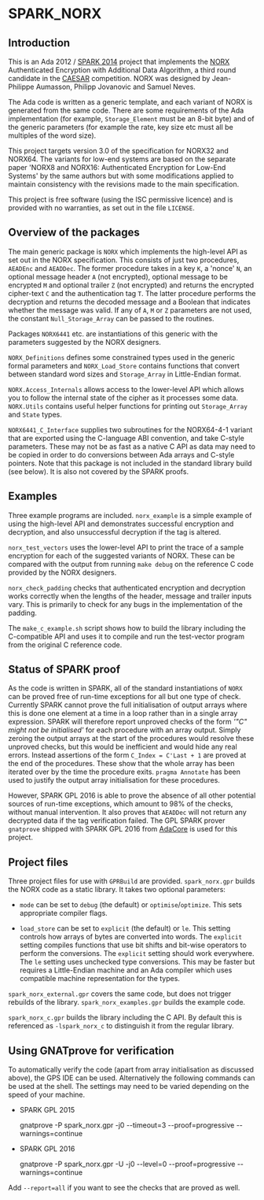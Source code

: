 # SPARK_NORX

## Introduction

This is an Ada 2012 / [SPARK 2014](http://spark-2014.org/) project that
implements the [NORX](https://norx.io/) Authenticated Encryption with
Additional Data Algorithm, a third round candidate in the
[CAESAR](http://competitions.cr.yp.to/caesar.html) competition. NORX was
designed by Jean-Philippe Aumasson, Philipp Jovanovic and Samuel Neves.

The Ada code is written as a generic template, and each variant of NORX is
generated from the same code. There are some requirements of the Ada
implementation (for example, `Storage_Element` must be an 8-bit byte) and of
the generic parameters (for example the rate, key size etc must all be
multiples of the word size).

This project targets version 3.0 of the specification for NORX32 and NORX64.
The variants for low-end systems are based on the separate paper 'NORX8 and
NORX16: Authenticated Encryption for Low-End Systems' by the same authors but
with some modifications applied to maintain consistency with the revisions
made to the main specification.

This project is free software (using the ISC permissive licence) and is
provided with no warranties, as set out in the file `LICENSE`.

## Overview of the packages

The main generic package is `NORX` which implements the high-level API as set
out in the NORX specification. This consists of just two procedures, `AEADEnc`
and `AEADDec`. The former procedure takes in a key `K`, a 'nonce' `N`, an
optional message header `A` (not encrypted), optional message to be encrypted
`M` and optional trailer `Z` (not encrypted) and returns the encrypted
cipher-text `C` and the authentication tag `T`. The latter procedure performs
the decryption and returns the decoded message and a Boolean that indicates
whether the message was valid. If any of `A`, `M` or `Z` parameters are not
used, the constant `Null_Storage_Array` can be passed to the routines.

Packages `NORX6441` etc. are instantiations of this generic with the
parameters suggested by the NORX designers.

`NORX_Definitions` defines some constrained types used in the generic formal
parameters and `NORX_Load_Store` contains functions that convert between
standard word sizes and `Storage_Array` in Little-Endian format.

`NORX.Access_Internals` allows access to the lower-level API which allows you
to follow the internal state of the cipher as it processes some data.
`NORX.Utils` contains useful helper functions for printing out `Storage_Array`
and `State` types.

`NORX6441_C_Interface` supplies two subroutines for the NORX64-4-1 variant
that are exported using the C-language ABI convention, and take C-style
parameters. These may not be as fast as a native C API as data may need to be
copied in order to do conversions between Ada arrays and C-style pointers.
Note that this package is not included in the standard library build (see
below). It is also not covered by the SPARK proofs.

## Examples

Three example programs are included. `norx_example` is a simple example of
using the high-level API and demonstrates successful encryption and
decryption, and also unsuccessful decryption if the tag is altered.

`norx_test_vectors` uses the lower-level API to print the trace of a sample
encryption for each of the suggested variants of NORX. These can be compared
with the output from running `make debug` on the reference C code provided by
the NORX designers.

`norx_check_padding` checks that authenticated encryption and decryption works
correctly when the lengths of the header, message and trailer inputs vary.
This is primarily to check for any bugs in the implementation of the padding.

The `make_c_example.sh` script shows how to build the library including the
C-compatible API and uses it to compile and run the test-vector program from
the original C reference code.

## Status of SPARK proof

As the code is written in SPARK, all of the standard instantiations of `NORX`
can be proved free of run-time exceptions for all but one type of check.
Currently SPARK cannot prove the full initialisation of output arrays where
this is done one element at a time in a loop rather than in a single array
expression. SPARK will therefore report unproved checks of the form _'"C"
might not be initialised'_ for each procedure with an array output. Simply
zeroing the output arrays at the start of the procedures would resolve these
unproved checks, but this would be inefficient and would hide any real errors.
Instead assertions of the form `C_Index = C'Last + 1` are proved at the end of
the procedures. These show that the whole array has been iterated over by the
time the procedure exits. `pragma Annotate` has been used to justify the
output array initialisation for these procedures.

However, SPARK GPL 2016 is able to prove the absence of all other potential
sources of run-time exceptions, which amount to 98% of the checks, without
manual intervention. It also proves that `AEADDec` will not return any
decrypted data if the tag verification failed. The GPL SPARK prover
`gnatprove` shipped with SPARK GPL 2016 from
[AdaCore](http://libre.adacore.com/) is used for this project.

## Project files

Three project files for use with `GPRBuild` are provided. `spark_norx.gpr`
builds the NORX code as a static library. It takes two optional parameters:

- `mode` can be set to `debug` (the default) or `optimise`/`optimize`. This
sets appropriate compiler flags.

- `load_store` can be set to `explicit` (the default) or `le`. This setting
controls how arrays of bytes are converted into words. The `explicit` setting
compiles functions that use bit shifts and bit-wise operators to perform the
conversions. The `explicit` setting should work everywhere. The `le` setting
uses unchecked type conversions. This may be faster but requires a
Little-Endian machine and an Ada compiler which uses compatible machine
representation for the types.

`spark_norx_external.gpr` covers the same code, but does not trigger rebuilds
of the library. `spark_norx_examples.gpr` builds the example code.

`spark_norx_c.gpr` builds the library including the C API. By default this is
referenced as `-lspark_norx_c` to distinguish it from the regular library.

## Using GNATprove for verification

To automatically verify the code (apart from array initialisation as discussed
above), the GPS IDE can be used. Alternatively the following commands can be
used at the shell. The settings may need to be varied depending on the speed
of your machine.

- SPARK GPL 2015

    gnatprove -P spark_norx.gpr -j0 --timeout=3 --proof=progressive --warnings=continue

- SPARK GPL 2016

    gnatprove -P spark_norx.gpr -U -j0 --level=0 --proof=progressive --warnings=continue

Add `--report=all` if you want to see the checks that are proved as well.

